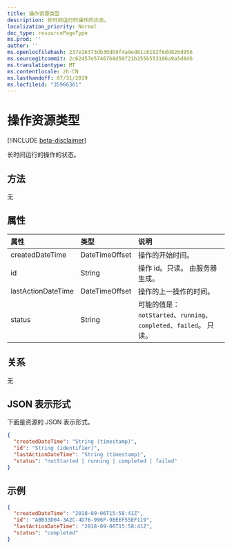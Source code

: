 ```yaml
---
title: 操作资源类型
description: 长时间运行的操作的状态。
localization_priority: Normal
doc_type: resourcePageType
ms.prod: ''
author: ''
ms.openlocfilehash: 237e16373db30db9f4a9ed61c6182f6dd826d956
ms.sourcegitcommit: 2c62457e57467b8d50f21b255b553106a9a5d8d6
ms.translationtype: MT
ms.contentlocale: zh-CN
ms.lasthandoff: 07/31/2019
ms.locfileid: "35966361"
---
```

# <a name="operation-resource-type"></a>操作资源类型

[!INCLUDE [beta-disclaimer](../../includes/beta-disclaimer.md)]

长时间运行的操作的状态。

## <a name="methods"></a>方法

无

## <a name="properties"></a>属性

| 属性           | 类型            | 说明                                                                     |
| :----------------- | :-------------- | :-------------------------------------------------------------------------------|
| createdDateTime    | DateTimeOffset  | 操作的开始时间。                                                |
| id                 | String          | 操作 id。只读。 由服务器生成。                                  |
| lastActionDateTime | DateTimeOffset  | 操作的上一操作的时间。                                   |
| status             | String          | 可能的值是：`notStarted`、`running`、`completed`、`failed`。 只读。 |

## <a name="relationships"></a>关系

无

## <a name="json-representation"></a>JSON 表示形式

下面是资源的 JSON 表示形式。

<!--{
  "blockType": "resource",
  "optionalProperties": [],
  "baseType": "microsoft.graph.entity",
  "@odata.type": "microsoft.graph.operation"
}-->
```json
{
  "createdDateTime": "String (timestamp)",
  "id": "String (identifier)",
  "lastActionDateTime": "String (timestamp)",
  "status": "notStarted | running | completed | failed"
}
```

## <a name="example"></a>示例

<!-- {
  "blockType": "example",
  "@odata.type": "microsoft.graph.operation"
}-->
```json
{
  "createdDateTime": "2018-09-06T15:58:41Z",
  "id": "ABB33D04-3A2C-4D78-996F-9EEEF55EF119",
  "lastActionDateTime": "2018-09-06T15:58:41Z",
  "status": "completed"
}
```

<!-- uuid: 13fa92b1-3b41-498b-aab1-f943464a124f
2018-03-30 10:29:30 UTC -->
<!--
{
  "type": "#page.annotation",
  "description": "operation resource",
  "keywords": "",
  "section": "documentation",
  "tocPath": "",
  "suppressions": []
}
-->
